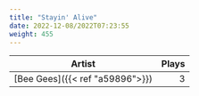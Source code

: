 ```yaml
---
title: "Stayin' Alive"
date: 2022-12-08/2022T07:23:55
weight: 455
---
```




 Artist | Plays 
----- | -----:
[Bee Gees]({{< ref "a59896">}}) | 3
